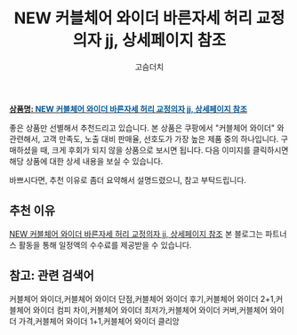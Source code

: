 ﻿---
layout: post
title: "NEW 커블체어 와이더 바른자세 허리 교정의자 jj, 상세페이지 참조"
author: 고슴더치
categories: [가구/인테리어]
tags:
  [
    커블체어 와이더,
    커블체어 와이더 단점,
    커블체어 와이더 후기,
    커블체어 와이더 2+1,
    커블체어 와이더 컴피 차이,
    커블체어 와이더 최저가,
    커블체어 와이더 커버,
    커블체어 와이더 가격,
    커블체어 와이더 1+1,
    커블체어 와이더 클리앙,
  ]
image: https://static.coupangcdn.com/image/vendor_inventory/95e6/594190205ea83966daa512f1023fcec91bf81b27c6ffb463c4db5aa04111.jpg
description: "쿠팡에서 커블체어 와이더 관련 상품으로 가장 고객 선호도가 높은 제품 중 하나입니다."
---

<a href="https://link.coupang.com/re/AFFSDP?lptag=AF7868842&pageKey=4570150071&itemId=5581930355&vendorItemId=73214335050&traceid=V0-153-071f3e528c1ef4d8"><b>상품명: <font color='#01579B'>NEW 커블체어 와이더 바른자세 허리 교정의자 jj, 상세페이지 참조</font></b></a>

좋은 상품만 선별해서 추천드리고 있습니다.
본 상품은 쿠팡에서 "커블체어 와이더" 와 관련해서, 고객 만족도, 노출 대비 판매율, 선호도가 가장 높은 제품 중의 하나입니다.
구매하셨을 때, 크게 후회가 되지 않을 상품으로 보시면 됩니다.
다음 이미지를 클릭하시면 해당 상품에 대한 상세 내용을 보실 수 있습니다.

바쁘시다면, 추천 이유로 좀더 요약해서 설명드렸으니, 참고 부탁드립니다.

## 추천 이유

<a href="https://link.coupang.com/re/AFFSDP?lptag=AF7868842&pageKey=4570150071&itemId=5581930355&vendorItemId=73214335050&traceid=V0-153-071f3e528c1ef4d8">NEW 커블체어 와이더 바른자세 허리 교정의자 jj, 상세페이지 참조</a>
본 블로그는 파트너스 활동을 통해 일정액의 수수료를 제공받을 수 있습니다.

## 참고: 관련 검색어

커블체어 와이더,커블체어 와이더 단점,커블체어 와이더 후기,커블체어 와이더 2+1,커블체어 와이더 컴피 차이,커블체어 와이더 최저가,커블체어 와이더 커버,커블체어 와이더 가격,커블체어 와이더 1+1,커블체어 와이더 클리앙
